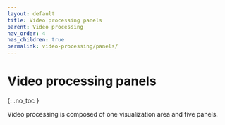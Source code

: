 ```yaml
---
layout: default
title: Video processing panels
parent: Video processing
nav_order: 4
has_children: true
permalink: video-processing/panels/
---
```


# Video processing panels
{: .no_toc }

Video processing is composed of one visualization area and five panels.


